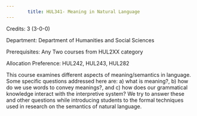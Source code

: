 ```yaml
---
        title: HUL341- Meaning in Natural Language
---
```

Credits: 3 (3-0-0)

Department: Department of Humanities and Social Sciences

Prerequisites: Any Two courses from HUL2XX category 

Allocation Preference: HUL242, HUL243, HUL282

This course examines different aspects of meaning/semantics in language. Some specific questions addressed here are: a) what is meaning?, b) how do we use words to convey meanings?, and c) how does our grammatical knowledge interact with the interpretive system? We try to answer these and other questions while introducing students to the formal techniques used in research on the semantics of natural language.